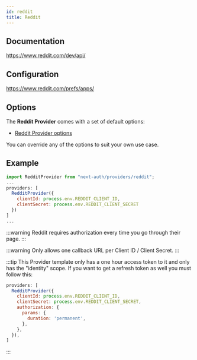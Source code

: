 ```yaml
---
id: reddit
title: Reddit
---
```


## Documentation

https://www.reddit.com/dev/api/

## Configuration

https://www.reddit.com/prefs/apps/

## Options

The **Reddit Provider** comes with a set of default options:

- [Reddit Provider options](https://github.com/nextauthjs/next-auth/blob/main/packages/next-auth/src/providers/reddit.js)

You can override any of the options to suit your own use case.

## Example

```js
import RedditProvider from "next-auth/providers/reddit";
...
providers: [
  RedditProvider({
    clientId: process.env.REDDIT_CLIENT_ID,
    clientSecret: process.env.REDDIT_CLIENT_SECRET
  })
]
...
```

:::warning
Reddit requires authorization every time you go through their page.
:::

:::warning
Only allows one callback URL per Client ID / Client Secret.
:::

:::tip
This Provider template only has a one hour access token to it and only has the "identity" scope. If you want to get a refresh token as well you must follow this:

```js
providers: [
  RedditProvider({
    clientId: process.env.REDDIT_CLIENT_ID,
    clientSecret: process.env.REDDIT_CLIENT_SECRET,
    authorization: {
      params: {
        duration: 'permanent',
      },
    },
  }),
]
```

:::
